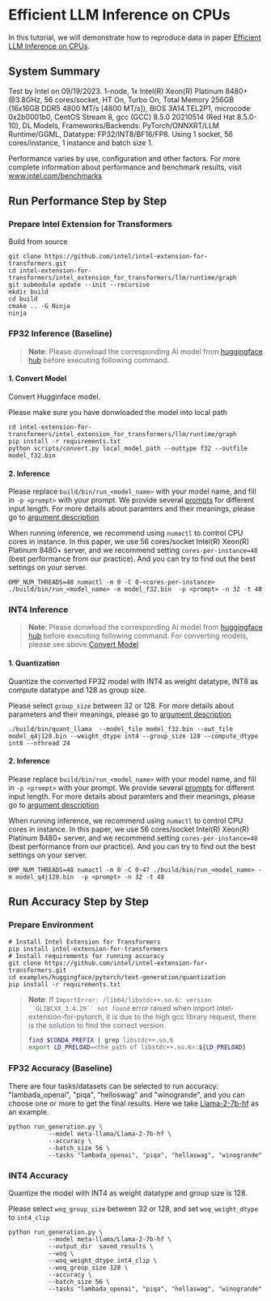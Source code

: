 # Efficient LLM Inference on CPUs

In this tutorial, we will demonstrate how to reproduce data in paper [Efficient LLM Inference on CPUs](https://arxiv.org/pdf/2311.00502.pdf). 


## System Summary

Test by Intel on 09/19/2023. 1-node, 1x Intel(R) Xeon(R) Platinum 8480+ @3.8GHz, 56 cores/socket, HT On, Turbo On, Total Memory 256GB (16x16GB DDR5 4800 MT/s [4800 MT/s]), BIOS 3A14.TEL2P1, microcode 0x2b0001b0, CentOS Stream 8, gcc (GCC) 8.5.0 20210514 (Red Hat 8.5.0-10), DL Models, Frameworks/Backends: PyTorch/ONNXRT/LLM Runtime/GGML, Datatype: FP32/INT8/BF16/FP8. Using 1 socket, 56 cores/instance, 1 instance and batch size 1.

Performance varies by use, configuration and other factors. For more complete information about performance and benchmark results, visit www.intel.com/benchmarks


## Run Performance Step by Step

### Prepare Intel Extension for Transformers

Build from source

```shell
git clone https://github.com/intel/intel-extension-for-transformers.git
cd intel-extension-for-transformers/intel_extension_for_transformers/llm/runtime/graph
git submodule update --init --recursive
mkdir build
cd build
cmake .. -G Ninja
ninja
```

### FP32 Inference (Baseline)

>**Note**: Please donwload the corresponding AI model from [huggingface hub](https://huggingface.co/models) before executing following command.


#### 1. Convert Model

Convert Hugginface model. 

Please make sure you have donwloaded the model into local path

```shell
cd intel-extension-for-transformers/intel_extension_for_transformers/llm/runtime/graph
pip install -r requirements.txt
python scripts/convert.py local_model_path --outtype f32 --outfile model_f32.bin
```

#### 2. Inference

Please replace `build/bin/run_<model_name>` with your model name, and fill in `-p <prompt>` with your prompt. We provide several [prompts](../../intel_extension_for_transformers/llm/runtime/graph/scripts/ci/cpp_graph_prompts.json) for different input length. For more details about paramters and their meanings, please go to [argument description](../../intel_extension_for_transformers/llm/runtime/graph/README.md#2-inference-llm)

When running inference, we recommend using `numactl` to control CPU cores in instance. In this paper, we use 56 cores/socket Intel(R) Xeon(R) Platinum 8480+ server, and we recommend setting `cores-per-instance=48` (best performance from our practice). And you can try to find out the best settings on your server.

```shell
OMP_NUM_THREADS=48 numactl -m 0 -C 0-<cores-per-instance> ./build/bin/run_<model_name> -m model_f32.bin  -p <prompt> -n 32 -t 48
```

### INT4 Inference

>**Note**: Please donwload the corresponding AI model from [huggingface hub](https://huggingface.co/models) before executing following command. For converting models, please see above [Convert Model](#1-convert-model)

#### 1. Quantization

Quantize the converted FP32 model with INT4 as weight datatype, INT8 as compute datatype and 128 as group size.

Please select `group_size` between 32 or 128. For more details about parameters and their meanings, please go to [argument description](../../intel_extension_for_transformers/llm/runtime/graph/README.md#1-convert-and-quantize-llm)

```shell
./build/bin/quant_llama  --model_file model_f32.bin --out_file model_q4j128.bin --weight_dtype int4 --group_size 128 --compute_dtype int8 --nthread 24
```

#### 2. Inference

Please replace `build/bin/run_<model_name>` with your model name, and fill in `-p <prompt>` with your prompt. We provide several [prompts](../../intel_extension_for_transformers/llm/runtime/graph/scripts/ci/cpp_graph_prompts.json) for different input length. For more details about paramters and their meanings, please go to [argument description](../../intel_extension_for_transformers/llm/runtime/graph/README.md#2-inference-llm)

When running inference, we recommend using `numactl` to control CPU cores in instance. In this paper, we use 56 cores/socket Intel(R) Xeon(R) Platinum 8480+ server, and we recommend setting `cores-per-instance=48` (best performance from our practice). And you can try to find out the best settings on your server.

```shell
OMP_NUM_THREADS=48 numactl -m 0 -C 0-47 ./build/bin/run_<model_name> -m model_q4j128.bin  -p <prompt> -n 32 -t 48
```


## Run Accuracy Step by Step

### Prepare Environment

```shell
# Install Intel Extension for Transformers
pip install intel-extension-for-transformers
# Install requirements for running accuracy
git clone https://github.com/intel/intel-extension-for-transformers.git
cd examples/huggingface/pytorch/text-generation/quantization
pip install -r requirements.txt
```

>**Note**: If `ImportError: /lib64/libstdc++.so.6: version ``GLIBCXX_3.4.29`` not found` error raised when import intel-extension-for-pytorch, it is due to the high gcc library request, there is the solution to find the correct version.
> ```bash
> find $CONDA_PREFIX | grep libstdc++.so.6
> export LD_PRELOAD=<the path of libstdc++.so.6>:${LD_PRELOAD}
> ```

### FP32 Accuracy (Baseline)

There are four tasks/datasets can be selected to run accuracy: "lambada_openai", "piqa", "helloswag" and "winogrande", and you can choose one or more to get the final results. Here we take [Llama-2-7b-hf](https://huggingface.co/meta-llama/Llama-2-7b-hf) as an example.

```shell
python run_generation.py \
           --model meta-llama/Llama-2-7b-hf \
           --accuracy \
           --batch_size 56 \
           --tasks "lambada_openai", "piqa", "hellaswag", "winogrande"
```

### INT4 Accuracy

Quantize the model with INT4 as weight datatype and group size is 128. 

Please select `woq_group_size` between 32 or 128, and set `woq_weight_dtype` to `int4_clip`

```shell
python run_generation.py \
           --model meta-llama/Llama-2-7b-hf \
           --output_dir  saved_results \
           --woq \
           --woq_weight_dtype int4_clip \
           --woq_group_size 128 \
           --accuracy \
           --batch_size 56 \
           --tasks "lambada_openai", "piqa", "hellaswag", "winogrande"
```

